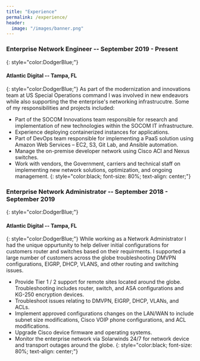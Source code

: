 ```yaml
---
title: "Experience"
permalink: /experience/
header:
  image: "/images/banner.png"
---
```


### Enterprise Network Engineer -- September 2019 - Present
{: style="color:DodgerBlue;"}
#### Atlantic Digital -- Tampa, FL 
{: style="color:DodgerBlue;"}
As part of the modernization and innovations team at US Special Operations command I was involved in new endeavors while also supporting the the enterprise's networking infrastrucutre.
Some of my responsibilities and projects included:
*  Part of the SOCOM Innovations team responsible for research and implementation of new technologies within the SOCOM IT infrastructure. 
*  Experience deploying containerized instances for applications.
*  Part of DevOps team responsible for implementing a PaaS solution using Amazon Web Services – EC2, S3, Git Lab, and Ansible automation.
*  Manage the on-premise developer network using Cisco ACI and Nexus switches. 
*  Work with vendors, the Government, carriers and technical staff on implementing new network solutions, optimization, and ongoing management.
{: style="color:black; font-size: 80%; text-align: center;"}

### Enterprise Network Administrator -- September 2018 - September 2019
{: style="color:DodgerBlue;"}
#### Atlantic Digital -- Tampa, FL
{: style="color:DodgerBlue;"}
While working as a Network Administrator I had the unique oppurtunity to help deliver initial configurations for customers router and switches based on their requirments. I supported a large number of customers across the globe troubleshooting DMVPN configurations, EIGRP, DHCP, VLANS, and other routing and switching issues. 
* Provide Tier 1 / 2 support for remote sites located around the globe. Troubleshooting includes router, switch, and ASA configurations and KG-250 encryption devices. 
* Troubleshoot issues relating to DMVPN, EIGRP, DHCP, VLANs, and ACLs.
* Implement approved configurations changes on the LAN/WAN to include subnet size modifications, Cisco VOIP phone configurations, and ACL modifications.  
* Upgrade Cisco device firmware and operating systems.
* Monitor the enterprise network via Solarwinds 24/7 for network device and transport outages around the globe. 
{: style="color:black; font-size: 80%; text-align: center;"}